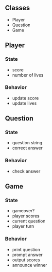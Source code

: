 ## Classes
* Player
* Question
* Game

## Player
### State
* score
* number of lives

### Behavior
* update score
* update lives

## Question
### State
* question string
* correct answer

### Behavior 
* check answer

## Game
### State
* gameover?
* player scores
* current question
* player turn 

### Behavior
* print question
* prompt answer
* output scores
* announce winner